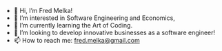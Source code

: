 - 👋 Hi, I’m Fred Melka!
- 👀 I’m interested in Software Engineering and Economics,
- 🌱 I’m currently learning the Art of Coding.
- 💞️ I’m looking to develop innovative businesses as a software engineer!
- 📫 How to reach me: fred.melka@gmail.com

<!---
fredmelka/fredmelka is a ✨ special ✨ repository because its `README.md` (this file) appears on your GitHub profile.
You can click the Preview link to take a look at your changes.
--->
